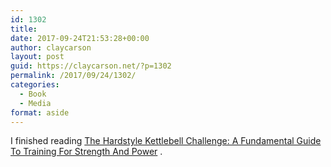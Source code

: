 ```yaml
---
id: 1302
title: 
date: 2017-09-24T21:53:28+00:00
author: claycarson
layout: post
guid: https://claycarson.net/?p=1302
permalink: /2017/09/24/1302/
categories:
  - Book
  - Media
format: aside
---
```

I finished reading  [The Hardstyle Kettlebell Challenge: A Fundamental Guide To Training For Strength And Power](https://www.amazon.com/dp/B075SKVD4B) .